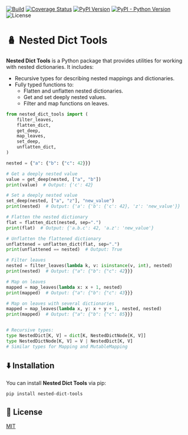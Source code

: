 [![Build][github-ci-image]][github-ci-link]
[![Coverage Status][codecov-image]][codecov-link]
[![PyPI Version][pypi-image]][pypi-link]
[![PyPI - Python Version][python-image]][pypi-link]
![License][license-image-mit]

# 🪆 Nested Dict Tools

**Nested Dict Tools** is a Python package that provides utilities for working with nested dictionaries. It includes:

- Recursive types for describing nested mappings and dictionaries.
- Fully typed functions to:
  - Flatten and unflatten nested dictionaries.
  - Get and set deeply nested values.
  - Filter and map functions on leaves.

```python
from nested_dict_tools import (
    filter_leaves,
    flatten_dict,
    get_deep,
    map_leaves,
    set_deep,
    unflatten_dict,
)

nested = {"a": {"b": {"c": 42}}}

# Get a deeply nested value
value = get_deep(nested, ["a", "b"])
print(value)  # Output: {'c': 42}

# Set a deeply nested value
set_deep(nested, ["a", "z"], "new_value")
print(nested)  # Output: {'a': {'b': {'c': 42}, 'z': 'new_value'}}

# Flatten the nested dictionary
flat = flatten_dict(nested, sep=".")
print(flat)  # Output: {'a.b.c': 42, 'a.z': 'new_value'}

# Unflatten the flattened dictionary
unflattened = unflatten_dict(flat, sep=".")
print(unflattened == nested)  # Output: True

# Filter leaves
nested = filter_leaves(lambda k, v: isinstance(v, int), nested)
print(nested)  # Output: {"a": {"b": {"c": 42}}}

# Map on leaves
mapped = map_leaves(lambda x: x + 1, nested)
print(mapped)  # Output: {"a": {"b": {"c": 43}}}

# Map on leaves with several dictionaries
mapped = map_leaves(lambda x, y: x + y + 1, nested, nested)
print(mapped)  # Output: {"a": {"b": {"c": 85}}}


# Recursive types:
type NestedDict[K, V] = dict[K, NestedDictNode[K, V]]
type NestedDictNode[K, V] = V | NestedDict[K, V]
# Similar types for Mapping and MutableMapping
```

## ⬇️ Installation

You can install **Nested Dict Tools** via pip:

```bash
pip install nested-dict-tools
```

## 🧾 License

[MIT](LICENSE)

<!-- Links -->
[github-ci-image]: https://github.com/kajiih/nested_dict_tools/actions/workflows/build.yml/badge.svg?branch=main
[github-ci-link]: https://github.com/kajiih/nested_dict_tools/actions?query=workflow%3Abuild+branch%3Amain

[codecov-image]: https://img.shields.io/codecov/c/github/kajiih/nested_dict_tools/main.svg?logo=codecov&logoColor=aaaaaa&labelColor=333333
[codecov-link]: https://codecov.io/github/kajiih/nested_dict_tools

[pypi-image]: https://img.shields.io/pypi/v/nested-dict-tools.svg?logo=pypi&logoColor=aaaaaa&labelColor=333333
[pypi-link]: https://pypi.python.org/pypi/nested-dict-tools

[python-image]: https://img.shields.io/pypi/pyversions/nested-dict-tools?logo=python&logoColor=aaaaaa&labelColor=333333
[license-image-mit]: https://img.shields.io/badge/license-MIT-blue.svg?labelColor=333333
